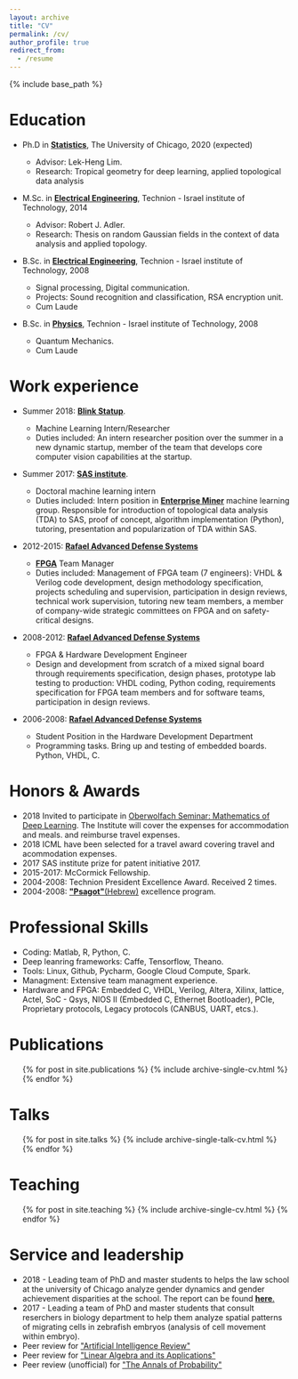 ```yaml
---
layout: archive
title: "CV"
permalink: /cv/
author_profile: true
redirect_from:
  - /resume
---
```


{% include base_path %}

Education
======
* Ph.D  in [__Statistics__](https://galton.uchicago.edu/), The University of Chicago, 2020 (expected)
    * Advisor: Lek-Heng Lim. 
    * Research: Tropical geometry for deep learning, applied topological
data analysis 

* M.Sc. in [__Electrical Engineering__](https://vee.technion.ac.il/), Technion - Israel institute of Technology, 2014
    * Advisor: Robert J. Adler. 
    * Research: Thesis on random Gaussian fields in the context of
data analysis and applied topology. 


* B.Sc. in [__Electrical Engineering__](https://vee.technion.ac.il/), Technion - Israel institute of Technology, 2008
    * Signal processing, Digital communication.
    * Projects: Sound recognition and classification,
RSA encryption unit.
    * Cum Laude 
* B.Sc. in [__Physics__](https://phys.technion.ac.il/en/), Technion - Israel institute of Technology, 2008
    * Quantum Mechanics. 
    * Cum Laude



Work experience
======
* Summer 2018: [__Blink Statup__](https://www.linkedin.com/search/results/all/?keywords=Blink). 
  * Machine Learning Intern/Researcher
  * Duties included: An intern researcher position over the summer in a new dynamic startup, member of the team that develops core computer vision capabilities at the startup. 

* Summer 2017: [__SAS institute__](https://www.sas.com/en_us/home.html).
  * Doctoral machine learning intern 
  * Duties included: Intern position in [__Enterprise Miner__](https://www.sas.com/en_us/software/enterprise-miner.html) machine learning group. Responsible for introduction of topological data analysis (TDA) to SAS, proof of concept, algorithm implementation (Python), tutoring, presentation and popularization of TDA within SAS.   
  
* 2012-2015: [__Rafael Advanced Defense Systems__](http://www.rafael.co.il/4312-en/Marketing.aspx)
  * [__FPGA__](https://en.wikipedia.org/wiki/Field-programmable_gate_array) Team Manager
  * Duties included: Management of FPGA team (7 engineers): VHDL & Verilog code development,  design methodology specification, projects scheduling and supervision, participation in design reviews, technical work supervision, tutoring new team members, a member of company-wide strategic committees on FPGA and on safety-critical designs.  
      
* 2008-2012: [__Rafael Advanced Defense Systems__](http://www.rafael.co.il/4312-en/Marketing.aspx)
  * FPGA & Hardware Development Engineer
  * Design and development from scratch of a mixed signal board through requirements specification, design phases, prototype lab testing to production: VHDL coding, Python coding, requirements specification for FPGA team members and for software teams, participation in design reviews.
  
  
* 2006-2008: [__Rafael Advanced Defense Systems__](http://www.rafael.co.il/4312-en/Marketing.aspx)
  * Student Position in the Hardware Development Department
  * Programming tasks. Bring up and testing of embedded boards. Python, VHDL, C.
  
Honors & Awards
======
* 2018 Invited to participate in [Oberwolfach Seminar: Mathematics of Deep Learning](https://www.mfo.de/occasion/1842b). The Institute will cover the expenses for accommodation and meals. and reimburse travel expenses.
* 2018 ICML have been selected for a travel award covering travel and acommodation expenses.
* 2017 SAS institute prize for patent initiative 2017.
* 2015-2017: McCormick Fellowship. 
* 2004-2008: Technion President Excellence Award. Received 2 times.
* 2004-2008: [__"Psagot"__(Hebrew)](https://he.wikipedia.org/wiki/%D7%AA%D7%95%D7%9B%D7%A0%D7%99%D7%AA_%D7%A4%D7%A1%D7%92%D7%95%D7%AA) excellence program.
  
Professional Skills
======
* Coding: Matlab, R, Python, C. 
* Deep leanring frameworks: Caffe, Tensorflow, Theano.  
* Tools: Linux, Github, Pycharm, Google Cloud Compute, Spark. 
* Managment: Extensive team managment experience. 
* Hardware and FPGA: Embedded C, VHDL, Verilog, Altera, Xilinx, lattice,
Actel, SoC - Qsys, NIOS II (Embedded C, Ethernet Bootloader), PCIe, Proprietary
protocols, Legacy protocols (CANBUS, UART, etcs.). 


Publications
======
  <ul>{% for post in site.publications %}
    {% include archive-single-cv.html %}
  {% endfor %}</ul>
  
Talks
======
  <ul>{% for post in site.talks %}
    {% include archive-single-talk-cv.html %}
  {% endfor %}</ul>
  
Teaching
======
  <ul>{% for post in site.teaching %}
    {% include archive-single-cv.html %}
  {% endfor %}</ul>
  
Service and leadership
======
* 2018 - Leading team of PhD and master students to helps the law school at the university of Chicago analyze gender dynamics and gender achievement disparities at the school. The report can be found [__here__.](https://www.law.uchicago.edu/files/2018-05/wap_final.pdf) 
* 2017 - Leading a team of PhD and master students that consult reserchers in biology department to help them analyze spatial patterns of migrating cells in zebrafish embryos (analysis of cell movement within embryo).
* Peer review for ["Artificial Intelligence Review"](https://link.springer.com/journal/10462)
* Peer review for ["Linear Algebra and its Applications"](https://www.sciencedirect.com/journal/linear-algebra-and-its-applications)
* Peer review (unofficial) for ["The Annals of Probability"](https://www.imstat.org/journals-and-publications/annals-of-probability/)
